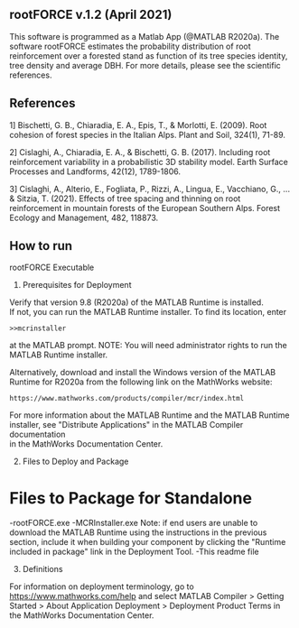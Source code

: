 ## rootFORCE v.1.2 (April 2021)

This software is programmed as a Matlab App (@MATLAB R2020a).
The software rootFORCE estimates the probability distribution of root reinforcement over a forested stand as function of its tree species identity, tree density and average DBH.
For more details, please see the scientific references.
 
## References

1] Bischetti, G. B., Chiaradia, E. A., Epis, T., & Morlotti, E. (2009). Root cohesion of forest species in the Italian Alps. Plant and Soil, 324(1), 71-89.

2] Cislaghi, A., Chiaradia, E. A., & Bischetti, G. B. (2017). Including root reinforcement variability in a probabilistic 3D stability model. Earth Surface Processes and Landforms, 42(12), 1789-1806.

3] Cislaghi, A., Alterio, E., Fogliata, P., Rizzi, A., Lingua, E., Vacchiano, G., ... & Sitzia, T. (2021). Effects of tree spacing and thinning on root reinforcement in mountain forests of the European Southern Alps. Forest Ecology and Management, 482, 118873.

## How to run

rootFORCE Executable

1. Prerequisites for Deployment 

Verify that version 9.8 (R2020a) of the MATLAB Runtime is installed.   
If not, you can run the MATLAB Runtime installer.
To find its location, enter
  
    >>mcrinstaller
      
at the MATLAB prompt.
NOTE: You will need administrator rights to run the MATLAB Runtime installer. 

Alternatively, download and install the Windows version of the MATLAB Runtime for R2020a 
from the following link on the MathWorks website:

    https://www.mathworks.com/products/compiler/mcr/index.html
   
For more information about the MATLAB Runtime and the MATLAB Runtime installer, see 
"Distribute Applications" in the MATLAB Compiler documentation  
in the MathWorks Documentation Center.

2. Files to Deploy and Package

Files to Package for Standalone 
================================
-rootFORCE.exe
-MCRInstaller.exe 
    Note: if end users are unable to download the MATLAB Runtime using the
    instructions in the previous section, include it when building your 
    component by clicking the "Runtime included in package" link in the
    Deployment Tool.
-This readme file 



3. Definitions

For information on deployment terminology, go to
https://www.mathworks.com/help and select MATLAB Compiler >
Getting Started > About Application Deployment >
Deployment Product Terms in the MathWorks Documentation
Center.
